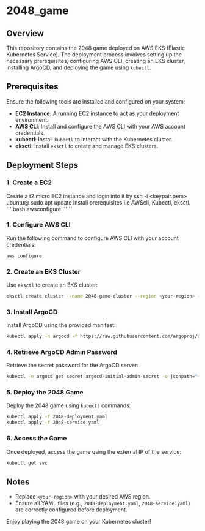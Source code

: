 # 2048_game

## Overview
This repository contains the 2048 game deployed on AWS EKS (Elastic Kubernetes Service). The deployment process involves setting up the necessary prerequisites, configuring AWS CLI, creating an EKS cluster, installing ArgoCD, and deploying the game using `kubectl`.

## Prerequisites
Ensure the following tools are installed and configured on your system:
- **EC2 Instance**: A running EC2 instance to act as your deployment environment.
- **AWS CLI**: Install and configure the AWS CLI with your AWS account credentials.
- **kubectl**: Install `kubectl` to interact with the Kubernetes cluster.
- **eksctl**: Install `eksctl` to create and manage EKS clusters.

## Deployment Steps


### 1. Create a EC2
Create a t2.micro EC2 instance and login into it by
ssh -i <keypair.pem> ubuntu@<publicip>
sudo apt update
Install prerequisites i.e AWScli, Kubectl, eksctl.
''''bash
awsconfigure
''''''
### 1. Configure AWS CLI
Run the following command to configure AWS CLI with your account credentials:
```bash
aws configure
```

### 2. Create an EKS Cluster
Use `eksctl` to create an EKS cluster:
```bash
eksctl create cluster --name 2048-game-cluster --region <your-region> --nodes 2
```

### 3. Install ArgoCD
Install ArgoCD using the provided manifest:
```bash
kubectl apply -n argocd -f https://raw.githubusercontent.com/argoproj/argo-cd/stable/manifests/install.yaml
```

### 4. Retrieve ArgoCD Admin Password
Retrieve the secret password for the ArgoCD server:
```bash
kubectl -n argocd get secret argocd-initial-admin-secret -o jsonpath="{.data.password}" | base64 -d
```

### 5. Deploy the 2048 Game
Deploy the 2048 game using `kubectl` commands:
```bash
kubectl apply -f 2048-deployment.yaml
kubectl apply -f 2048-service.yaml
```

### 6. Access the Game
Once deployed, access the game using the external IP of the service:
```bash
kubectl get svc
```

## Notes
- Replace `<your-region>` with your desired AWS region.
- Ensure all YAML files (e.g., `2048-deployment.yaml`, `2048-service.yaml`) are correctly configured before deployment.

Enjoy playing the 2048 game on your Kubernetes cluster!